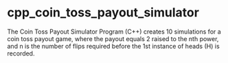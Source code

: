 # cpp_coin_toss_payout_simulator
The Coin Toss Payout Simulator Program (C++) creates 10 simulations for a coin toss payout game, where the payout equals 2 raised to the nth power, and n is the number of flips required before the 1st instance of heads (H) is recorded.
